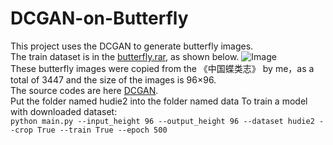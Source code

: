 # DCGAN-on-Butterfly
This project uses the DCGAN to generate butterfly images.  
The train dataset is in the [butterfly.rar](https://github.com/gg1036419175/DCGAN-on-Butterfly/blob/master/Butterfly.rar), as shown below. 
![Image](https://raw.githubusercontent.com/gg1036419175/DCGAN-on-Butterfly/master/TrainDataset.jpg)  
These butterfly images were copied from the 《中国蝶类志》 by me，as a total of 3447 and the size of the images is 96×96.  
The source codes are here [DCGAN](https://github.com/carpedm20/DCGAN-tensorflow/tree/master/assets).  
Put the folder named hudie2 into the folder named data
To train a model with downloaded dataset:  
`python main.py --input_height 96 --output_height 96 --dataset hudie2 --crop True --train True --epoch 500`

